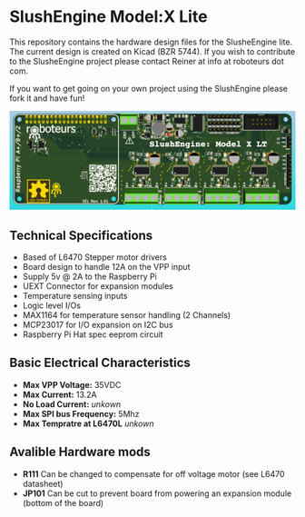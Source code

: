 # SlushEngine Model:X Lite #

This repository contains the hardware design files for the SlusheEngine lite. The current design is created on Kicad (BZR 5744). If you wish to contribute to the SlusheEngine project please contact Reiner at info at roboteurs dot com.

If you want to get going on your own project using the SlushEngine please fork it and have fun!

![](board.png)

## Technical Specifications ##
- Based of L6470 Stepper motor drivers
- Board design to handle 12A on the VPP input
- Supply 5v @ 2A to the Raspberry Pi
- UEXT Connector for expansion modules
- Temperature sensing inputs
- Logic level I/Os
- MAX1164 for temperature sensor handling (2 Channels)
- MCP23017 for I/O expansion on I2C bus
- Raspberry Pi Hat spec eeprom circuit

## Basic Electrical Characteristics ##

- **Max VPP Voltage:** 35VDC
- **Max Current:** 13.2A
- **No Load Current:** *unkown*
- **Max SPI bus Frequency:** 5Mhz
- **Max Tempratre at L6470L** *unkown*

## Avalible Hardware mods

- **R111** Can be changed to compensate for off voltage motor (see L6470 datasheet)
- **JP101** Can be cut to prevent board from powering an expansion module (bottom of the board)
